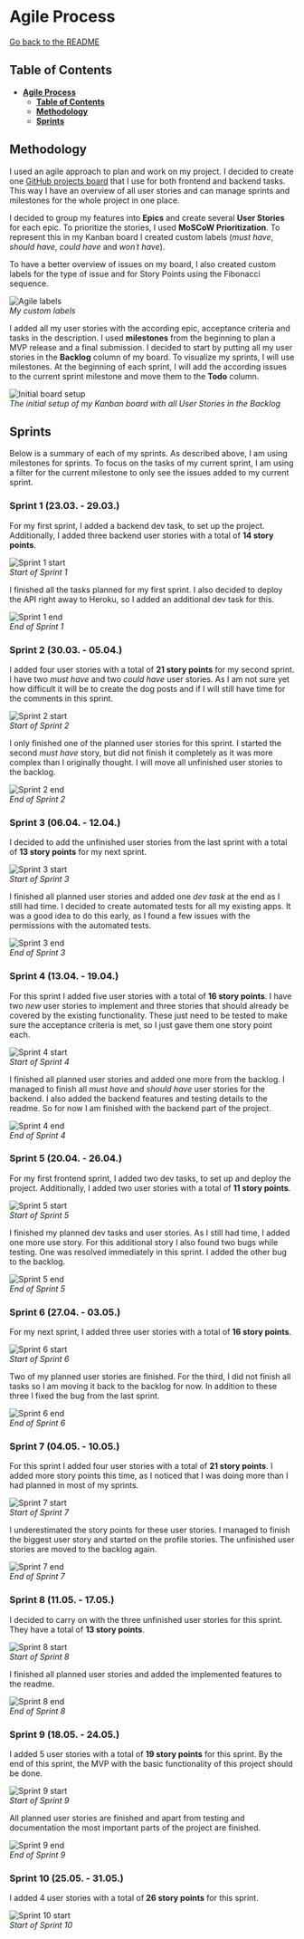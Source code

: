 # **Agile Process**

[Go back to the README](README.md)

## **Table of Contents**

<!-- TOC -->
* [**Agile Process**](#agile-process)
  * [**Table of Contents**](#table-of-contents)
  * [**Methodology**](#methodology)
  * [**Sprints**](#sprints)
<!-- TOC -->

## **Methodology**

I used an agile approach to plan and work on my project. I decided to create one [GitHub projects board](https://github.com/users/Julia-Wagner/projects/4) that I use for both frontend and backend tasks. This way I have an overview of all user stories and can manage sprints and milestones for the whole project in one place.

I decided to group my features into **Epics** and create several **User Stories** for each epic. To prioritize the stories, I used **MoSCoW Prioritization**. To represent this in my Kanban board I created custom labels (*must have*, *should have*, *could have* and *won´t have*).

To have a better overview of issues on my board, I also created custom labels for the type of issue and for Story Points using the Fibonacci sequence.

![Agile labels](docs/agile/labels.png)\
*My custom labels*

I added all my user stories with the according epic, acceptance criteria and tasks in the description. I used **milestones** from the beginning to plan a MVP release and a final submission. I decided to start by putting all my user stories in the **Backlog** column of my board. To visualize my sprints, I will use milestones. At the beginning of each sprint, I will add the according issues to the current sprint milestone and move them to the **Todo** column.

![Initial board setup](docs/agile/initial_backlog.png)\
*The initial setup of my Kanban board with all User Stories in the Backlog*

## **Sprints**

Below is a summary of each of my sprints. As described above, I am using milestones for sprints. To focus on the tasks of my current sprint, I am using a filter for the current milestone to only see the issues added to my current sprint.

### **Sprint 1 (23.03. - 29.03.)**

For my first sprint, I added a backend dev task, to set up the project. Additionally, I added three backend user stories with a total of **14 story points**.

![Sprint 1 start](docs/agile/sprint1_start.png)\
*Start of Sprint 1*

I finished all the tasks planned for my first sprint. I also decided to deploy the API right away to Heroku, so I added an additional dev task for this.

![Sprint 1 end](docs/agile/sprint1_end.png)\
*End of Sprint 1*

### **Sprint 2 (30.03. - 05.04.)**

I added four user stories with a total of **21 story points** for my second sprint. I have two *must have* and two *could have* user stories. As I am not sure yet how difficult it will be to create the dog posts and if I will still have time for the comments in this sprint.

![Sprint 2 start](docs/agile/sprint2_start.png)\
*Start of Sprint 2*

I only finished one of the planned user stories for this sprint. I started the second *must have* story, but did not finish it completely as it was more complex than I originally thought. I will move all unfinished user stories to the backlog.

![Sprint 2 end](docs/agile/sprint2_end.png)\
*End of Sprint 2*

### **Sprint 3 (06.04. - 12.04.)**

I decided to add the unfinished user stories from the last sprint with a total of **13 story points** for my next sprint.

![Sprint 3 start](docs/agile/sprint3_start.png)\
*Start of Sprint 3*

I finished all planned user stories and added one *dev task* at the end as I still had time. I decided to create automated tests for all my existing apps. It was a good idea to do this early, as I found a few issues with the permissions with the automated tests.

![Sprint 3 end](docs/agile/sprint3_end.png)\
*End of Sprint 3*

### **Sprint 4 (13.04. - 19.04.)**

For this sprint I added five user stories with a total of **16 story points**. I have two *new* user stories to implement and three stories that should already be covered by the existing functionality. These just need to be tested to make sure the acceptance criteria is met, so I just gave them one story point each.

![Sprint 4 start](docs/agile/sprint4_start.png)\
*Start of Sprint 4*

I finished all planned user stories and added one more from the backlog. I managed to finish all *must have* and *should have* user stories for the backend. I also added the backend features and testing details to the readme. So for now I am finished with the backend part of the project.

![Sprint 4 end](docs/agile/sprint4_end.png)\
*End of Sprint 4*

### **Sprint 5 (20.04. - 26.04.)**

For my first frontend sprint, I added two dev tasks, to set up and deploy the project. Additionally, I added two user stories with a total of **11 story points**.

![Sprint 5 start](docs/agile/sprint5_start.png)\
*Start of Sprint 5*

I finished my planned dev tasks and user stories. As I still had time, I added one more use story. For this additional story I also found two bugs while testing. One was resolved immediately in this sprint. I added the other bug to the backlog.

![Sprint 5 end](docs/agile/sprint5_end.png)\
*End of Sprint 5*

### **Sprint 6 (27.04. - 03.05.)**

For my next sprint, I added three user stories with a total of **16 story points**.

![Sprint 6 start](docs/agile/sprint6_start.png)\
*Start of Sprint 6*

Two of my planned user stories are finished. For the third, I did not finish all tasks so I am moving it back to the backlog for now. In addition to these three I fixed the bug from the last sprint.

![Sprint 6 end](docs/agile/sprint6_end.png)\
*End of Sprint 6*

### **Sprint 7 (04.05. - 10.05.)**

For this sprint I added four user stories with a total of **21 story points**. I added more story points this time, as I noticed that I was doing more than I had planned in most of my sprints.

![Sprint 7 start](docs/agile/sprint7_start.png)\
*Start of Sprint 7*

I underestimated the story points for these user stories. I managed to finish the biggest user story and started on the profile stories. The unfinished user stories are moved to the backlog again.

![Sprint 7 end](docs/agile/sprint7_end.png)\
*End of Sprint 7*

### **Sprint 8 (11.05. - 17.05.)**

I decided to carry on with the three unfinished user stories for this sprint. They have a total of **13 story points**.

![Sprint 8 start](docs/agile/sprint8_start.png)\
*Start of Sprint 8*

I finished all planned user stories and added the implemented features to the readme.

![Sprint 8 end](docs/agile/sprint8_end.png)\
*End of Sprint 8*

### **Sprint 9 (18.05. - 24.05.)**

I added 5 user stories with a total of **19 story points** for this sprint. By the end of this sprint, the MVP with the basic functionality of this project should be done.

![Sprint 9 start](docs/agile/sprint9_start.png)\
*Start of Sprint 9*

All planned user stories are finished and apart from testing and documentation the most important parts of the project are finished.

![Sprint 9 end](docs/agile/sprint9_end.png)\
*End of Sprint 9*

### **Sprint 10 (25.05. - 31.05.)**

I added 4 user stories with a total of **26 story points** for this sprint.

![Sprint 10 start](docs/agile/sprint10_start.png)\
*Start of Sprint 10*
